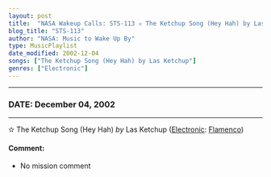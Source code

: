 ```yaml
---
layout: post
title:  "NASA Wakeup Calls: STS-113 ✫ The Ketchup Song (Hey Hah) by Las Ketchup ✧ December 04, 2002"
blog_title: "STS-113"
author: "NASA: Music to Wake Up By"
type: MusicPlaylist
date_modified: 2002-12-04
songs: ["The Ketchup Song (Hey Hah) by Las Ketchup"]
genres: ["Electronic"]
---
```


----
### DATE: December 04, 2002
----
✫ The Ketchup Song (Hey Hah) *by* Las Ketchup ([Electronic](https://www.discogs.com/genre/Electronic): [Flamenco](https://www.discogs.com/style/Flamenco)) <a target="blank_" href="https://www.discogs.com/Las-Ketchup-The-Ketchup-Song-Hey-Hah/release/660212">
    <i class="fas fa-compact-disc"
       title="Discogs entry for this song"
       alt="Discogs entry for this song"
       style="font-size: 1.1em;"></i></a>
    

#### Comment:
* No mission comment



<br/>
<center>
	<a target="_blank"
	   href="https://twitter.com/intent/tweet?hashtags=Space,NASA,Playlist,NASAWakeupCalls,SpaceProgram&text=🚀 {{ page.author}}, '{{ page.songs.first }}' {{ page.title }}, {{ site.url }}{{ page.url }}&via=nasawakeupcalls"><i class="fab fa-twitter" title="Tweet this page" alt="Tweet this page" style="font-size: 1.3em;"></i></a>
	&nbsp; 	<i class="fas fa-user-astronaut" style="font-size: 1.5em;"></i> &nbsp;
    <a id="custom_amazon_link"
       type="amzn" search="#"
       category="popular music">
    <i class="fab fa-amazon" style="font-size: 1.3em;"></i></a>
</center>

<!-- Randomly resolve an individual entry from a song array -->
<script src="/assets/javascript/seedrandom.min.js"></script>
<script>
  var wake_me_up = ["The Ketchup Song (Hey Hah) by Las Ketchup"];
  var prng = new Math.seedrandom();
  function randomSong() {
    song = wake_me_up[Math.floor(Math.random() * wake_me_up.length)];
    var amazon_link = document.getElementById("custom_amazon_link");
    amazon_link.setAttribute("search", song);
  }
  window.onload = randomSong();
</script>
